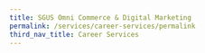 ```yaml
---
title: SGUS Omni Commerce & Digital Marketing
permalink: /services/career-services/permalink
third_nav_title: Career Services
---
```

